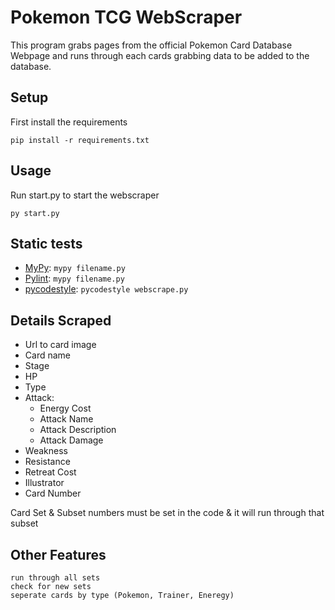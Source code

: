 # Pokemon TCG WebScraper

This program grabs pages from the official Pokemon Card Database Webpage and runs through each cards grabbing data to be added
to the database.

## Setup

First install the requirements

```
pip install -r requirements.txt
```

## Usage

Run start.py to start the webscraper

```
py start.py
```

## Static tests

- [MyPy](https://mypy.readthedocs.io/en/stable/getting_started.html): `mypy filename.py`
- [Pylint](https://pypi.org/project/pylint/): `mypy filename.py`
- [pycodestyle](https://pypi.org/project/pycodestyle/): `pycodestyle webscrape.py`

## Details Scraped

- Url to card image
- Card name
- Stage
- HP
- Type
- Attack:
  - Energy Cost
  - Attack Name
  - Attack Description
  - Attack Damage
- Weakness
- Resistance
- Retreat Cost
- Illustrator
- Card Number

Card Set & Subset numbers must be set in the code & it will run through that subset

## Other Features

    run through all sets
    check for new sets
    seperate cards by type (Pokemon, Trainer, Eneregy)
